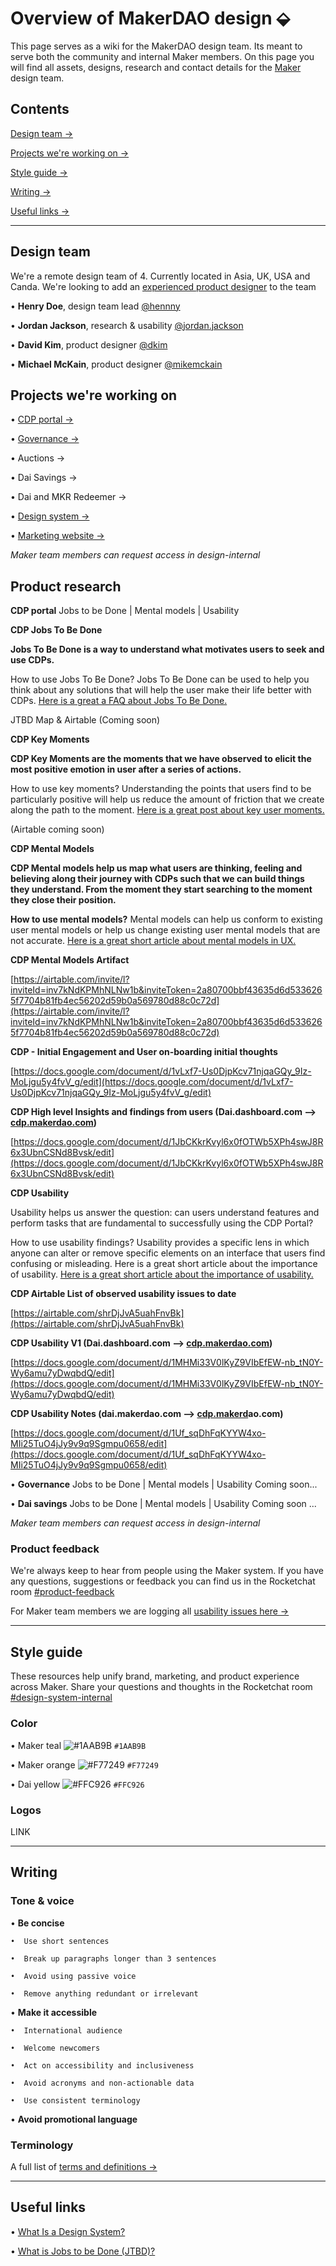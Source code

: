 # Overview of MakerDAO design ⬙

This page serves as a wiki for the MakerDAO design team. Its meant to serve both the community and internal Maker members. On this page you will find all assets, designs, research and contact details for the [Maker](https://makerdao.com/) design team. 

## Contents
[Design team →](https://github.com/hcdoe/Overview-of-MakerDAO-design#design-team)

[Projects we're working on →](https://github.com/hcdoe/Overview-of-MakerDAO-design#projects-were-working-on)

[Style guide →](https://github.com/hcdoe/Overview-of-MakerDAO-design#style-guide)

[Writing →](https://github.com/hcdoe/Overview-of-MakerDAO-design#writing)

[Useful links →](https://github.com/hcdoe/Overview-of-MakerDAO-design#useful-links)



---

## Design team
We're a remote design team of 4. Currently located in Asia, UK, USA and Canda. We're looking to add an [experienced product designer](https://makerdao.com/careers/product-designer) to the team

•  **Henry Doe**, design team lead [@hennny](https://chat.makerdao.com/home)

•  **Jordan Jackson**, research & usability [@jordan.jackson](https://chat.makerdao.com/home)

•  **David Kim**, product designer [@dkim](https://chat.makerdao.com/home)

•  **Michael McKain**, product designer [@mikemckain](https://chat.makerdao.com/home)

## Projects we're working on
•  [CDP portal →](https://www.figma.com/file/L89YEqsCYo0yZ07Lwc5dVBaJ/Multi-Collateral-CDP-Portal?node-id=168%3A12)

•  [Governance →](https://www.figma.com/file/P3WU8leDECFDItgLx4gh22t9/Governance?node-id=227%3A11)

•  Auctions →

•  Dai Savings →

•  Dai and MKR Redeemer →

•  [Design system →](https://www.figma.com/file/WD1TVy5hFtVkWgd7hvhbzFIe/Components?node-id=1595%3A36)

•  [Marketing website →](https://www.figma.com/file/BJKZPfODBGLwxkpTJuxdj6Kb/makerdao.com?node-id=0%3A1)

*Maker team members can request access in design-internal*


## Product research 


**CDP portal** 
Jobs to be Done | Mental models | Usability 




**CDP Jobs To Be Done**


**Jobs To Be Done is a way to understand what motivates users to seek and use CDPs.**  

How to use Jobs To Be Done? Jobs To Be Done can be used to help you think about any solutions that will help the user make their life better with CDPs. [Here is a great a FAQ about Jobs To Be Done.](https://justinjackson.ca/what-is-jobs-to-be-done)



JTBD Map & Airtable (Coming soon) 



**CDP Key Moments** 


**CDP Key Moments are the moments that we have observed to elicit the most positive emotion in user after a series of actions.**  


How to use key moments? Understanding the points that users find to be particularly positive will help us reduce the amount of friction that we create along the path to the moment. [Here is a great post about key user moments.](https://alexiskold.net/2016/06/01/what-is-the-magic-moment-for-your-startup/) 

(Airtable coming soon) 



**CDP Mental Models**  


**CDP Mental models help us map what users are thinking, feeling and believing along their journey with CDPs such that we can build things they understand. From the moment they start searching to the moment they close their position.**  

**How to use mental models?** Mental models can help us conform to existing user mental models or help us change existing user mental models that are not accurate. [Here is a great short article about mental models in UX.](https://www.nngroup.com/articles/mental-models/)


**CDP Mental Models Artifact** 

[https://airtable.com/invite/l?inviteId=inv7kNdKPMhNLNw1b&inviteToken=2a80700bbf43635d6d5336265f7704b81fb4ec56202d59b0a569780d88c0c72d](https://airtable.com/invite/l?inviteId=inv7kNdKPMhNLNw1b&inviteToken=2a80700bbf43635d6d5336265f7704b81fb4ec56202d59b0a569780d88c0c72d)   


**CDP - Initial Engagement and User on-boarding initial thoughts**

[https://docs.google.com/document/d/1vLxf7-Us0DjpKcv71njqaGQy_9Iz-MoLjgu5y4fvV_g/edit](https://docs.google.com/document/d/1vLxf7-Us0DjpKcv71njqaGQy_9Iz-MoLjgu5y4fvV_g/edit)   


**CDP High level Insights and findings from users (Dai.dashboard.com —> [cdp.makerdao.com](http://cdp.makerdao.com))** 

[https://docs.google.com/document/d/1JbCKkrKvyl6x0fOTWb5XPh4swJ8R6x3UbnCSNd8Bvsk/edit](https://docs.google.com/document/d/1JbCKkrKvyl6x0fOTWb5XPh4swJ8R6x3UbnCSNd8Bvsk/edit)    



**CDP Usability** 

Usability helps us answer the question: can users understand features and perform tasks that are fundamental to successfully using the CDP Portal?  

How to use usability findings? Usability provides a specific lens in which anyone can alter or remove specific elements on an interface that users find confusing or misleading. Here is a great short article about the importance of usability. [Here is a great short article about the importance of usability.](https://www.nngroup.com/articles/the-most-important-usability-activity/) 


**CDP Airtable List of observed usability issues to date** 

[https://airtable.com/shrDjJvA5uahFnvBk](https://airtable.com/shrDjJvA5uahFnvBk) 


**CDP Usability V1 (Dai.dashboard.com —> [cdp.makerdao.com](http://cdp.makerdao.com))** 

[https://docs.google.com/document/d/1MHMi33V0lKyZ9VIbEfEW-nb_tN0Y-Wy6amu7yDwqbdQ/edit](https://docs.google.com/document/d/1MHMi33V0lKyZ9VIbEfEW-nb_tN0Y-Wy6amu7yDwqbdQ/edit)  


**CDP Usability Notes (dai.makerdao.com —> [cdp.makerd](http://cdp.makerdo.com)ao.com)** 

[https://docs.google.com/document/d/1Uf_sqDhFqKYYW4xo-MIi25TuO4jJy9v9q9Sgmpu0658/edit](https://docs.google.com/document/d/1Uf_sqDhFqKYYW4xo-MIi25TuO4jJy9v9q9Sgmpu0658/edit)


• **Governance** Jobs to be Done | Mental models | Usability
Coming soon... 

• **Dai savings** Jobs to be Done | Mental models | Usability
Coming soon ... 


*Maker team members can request access in design-internal*

### Product feedback 

We're always keep to hear from people using the Maker system. If you have any questions, suggestions or feedback you can find us in the Rocketchat room [#product-feedback](https://chat.makerdao.com/home)

For Maker team members we are logging all [usability issues here →](https://docs.google.com/spreadsheets/d/18X4y-87m5flC9iH4RkWUXD64i_H-FM0QUHlEoiqhRxw/edit#gid=0)

---


## Style guide
These resources help unify brand, marketing, and product experience across Maker. Share your questions and thoughts in the Rocketchat room [#design-system-internal](https://chat.makerdao.com/home)

### Color

•  Maker teal ![#1AAB9B](https://placehold.it/15/1AAB9B/000000?text=+) `#1AAB9B`

•  Maker orange ![#F77249](https://placehold.it/15/F77249/000000?text=+) `#F77249`

•  Dai yellow ![#FFC926](https://placehold.it/15/FFC926/000000?text=+) `#FFC926`

### Logos
LINK

---

## Writing
### Tone & voice 
•  **Be concise**

    •  Use short sentences

    •  Break up paragraphs longer than 3 sentences

    •  Avoid using passive voice

    •  Remove anything redundant or irrelevant

•  **Make it accessible**

    •  International audience

    •  Welcome newcomers

    •  Act on accessibility and inclusiveness

    •  Avoid acronyms and non-actionable data

    •  Use consistent terminology 

•  **Avoid promotional language**


### Terminology
A full list of [terms and definitions →](https://airtable.com/shr93DOZR1FHNJv4Y/tblv6XRHv27cAvKad)

---


## Useful links

•  [What Is a Design System?](https://forumone.com/ideas/what-is-design-system)

•  [What is Jobs to be Done (JTBD)?](https://jtbd.info/2-what-is-jobs-to-be-done-jtbd-796b82081cca)
